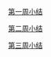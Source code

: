 [第一周小结](https://github.com/saturn-lab/BDMI-2021S/blob/main/Memos/Study-Memo/40-Day1.md)

[第二周小结](https://github.com/saturn-lab/BDMI-2021S/blob/main/Memos/Study-Memo/40-Day2.md)

[第三周小结](https://github.com/saturn-lab/BDMI-2021S/blob/main/Memos/Study-Memo/40-Day3.md)

